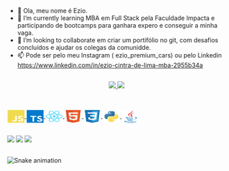 - 👋  Ola, meu nome é Ezio.
- 🌱 I’m currently learning  MBA em Full Stack pela  Faculdade Impacta e participando de bootcamps para ganhara expero e conseguir a minha vaga.
- 💞️ I’m looking to collaborate em criar um portifólio no git, com desafios concluídos e ajudar os colegas da comunidde.
- 📫  Pode ser pelo meu Instagram ( ezio_premium_cars) ou pelo Linkedin  https://www.linkedin.com/in/ezio-cintra-de-lima-mba-2955b34a
 ##
<div align="center">
  <a href="https://github.com/eziocdl">
  <img height="180em" src="https://github-readme-stats.vercel.app/api?username=eziocdl&show_icons=true&theme=dracula&include_all_commits=true&count_private=true"/>
  <img height="180em" src="https://github-readme-stats.vercel.app/api/top-langs/?username=eziocdl&layout=compact&langs_count=7&theme=dracula"/>
</div>
  
  ##
  <div style="display: inline_block"><br>
  <img align="center" alt="ezio-Js" height="30" width="40" src="https://raw.githubusercontent.com/devicons/devicon/master/icons/javascript/javascript-plain.svg">
  <img align="center" alt="ezio-Ts" height="30" width="40" src="https://raw.githubusercontent.com/devicons/devicon/master/icons/typescript/typescript-plain.svg">
  <img align="center" alt="ezio-React" height="30" width="40" src="https://raw.githubusercontent.com/devicons/devicon/master/icons/react/react-original.svg">
  <img align="center" alt="ezio-HTML" height="30" width="40" src="https://raw.githubusercontent.com/devicons/devicon/master/icons/html5/html5-original.svg">
  <img align="center" alt="ezio-CSS" height="30" width="40" src="https://raw.githubusercontent.com/devicons/devicon/master/icons/css3/css3-original.svg">
  <img align="center" alt="ezio-Python" height="30" width="40" src="https://raw.githubusercontent.com/devicons/devicon/master/icons/python/python-original.svg">
  <img align="center" alt="ezio-java" height="30" width="40" src="https://raw.githubusercontent.com/devicons/devicon/master/icons/java/java-original.svg">  
</div>
  
##
  
  <di>
  <a href="https://instagram.com/ezio_cintra" target="_blank"><img src="https://img.shields.io/badge/-Instagram-%23E4405F?style=for-the-badge&logo=instagram&logoColor=white" target="_blank"></a>
  <a href = "eziocdl@gmail.com"><img src="https://img.shields.io/badge/-Gmail-%23333?style=for-the-badge&logo=gmail&logoColor=white" target="_blank"></a>
  <a href="https://www.linkedin.com/in/ezio-cintra-de-lima-mba-2955b34a" target="_blank"><img src="https://img.shields.io/badge/-LinkedIn-%230077B5?style=for-the-badge&logo=linkedin&logoColor=white" target="_blank"></a> 
  </div>
  
  ##
  
  ![Snake animation](https://github.com/eziocdl/eziocdl/blob/output/github-contribution-grid-snake.svg)
 
